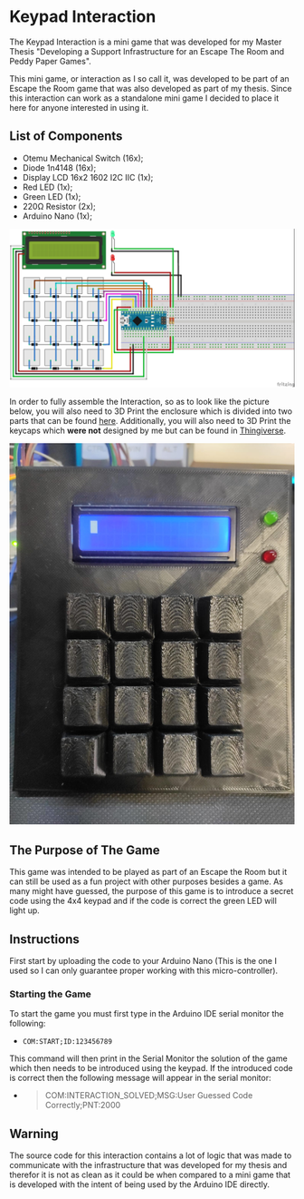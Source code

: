 # Keypad Interaction

The Keypad Interaction is a mini game that was developed for my Master Thesis "Developing a Support Infrastructure for an Escape The Room and Peddy Paper Games".

This mini game, or interaction as I so call it, was developed to be part of an Escape the Room game that was also developed as part of my thesis. Since this interaction can work as a standalone mini game I decided to place it here for anyone interested in using it.

## List of Components

- Otemu Mechanical Switch (16x);
- Diode 1n4148 (16x);
- Display LCD 16x2 1602 I2C IIC (1x);
- Red LED (1x);
- Green LED (1x);
- 220Ω Resistor (2x);
- Arduino Nano (1x);

![Wiring Diagram](images/KeypadElectricalDiagram_bb.jpg)

In order to fully assemble the Interaction, so as to look like the picture below, you will also need to 3D Print the enclosure which is divided into two parts that can be found [here](enclosure/). Additionally, you will also need to 3D Print the keycaps which **were not** designed by me but can be found in [Thingiverse](https://www.thingiverse.com/thing:2783650).

![Assembled Interaction](images/AssembledInteraction.jpeg)

## The Purpose of The Game

This game was intended to be played as part of an Escape the Room but it can still be used as a fun project with other purposes besides a game. As many might have guessed, the purpose of this game is to introduce a secret code using the 4x4 keypad and if the code is correct the green LED will light up.

## Instructions

First start by uploading the code to your Arduino Nano (This is the one I used so I can only guarantee proper working with this micro-controller).

### Starting the Game

To start the game you must first type in the Arduino IDE serial monitor the following:

- `COM:START;ID:123456789`

This command will then print in the Serial Monitor the solution of the game which then needs to be introduced using the keypad. If the introduced code is correct then the following message will appear in the serial monitor:

- > COM:INTERACTION_SOLVED;MSG:User Guessed Code Correctly;PNT:2000

## Warning

The source code for this interaction contains a lot of logic that was made to communicate with the infrastructure that was developed for my thesis and therefor it is not as clean as it could be when compared to a mini game that is developed with the intent of being used by the Arduino IDE directly.
